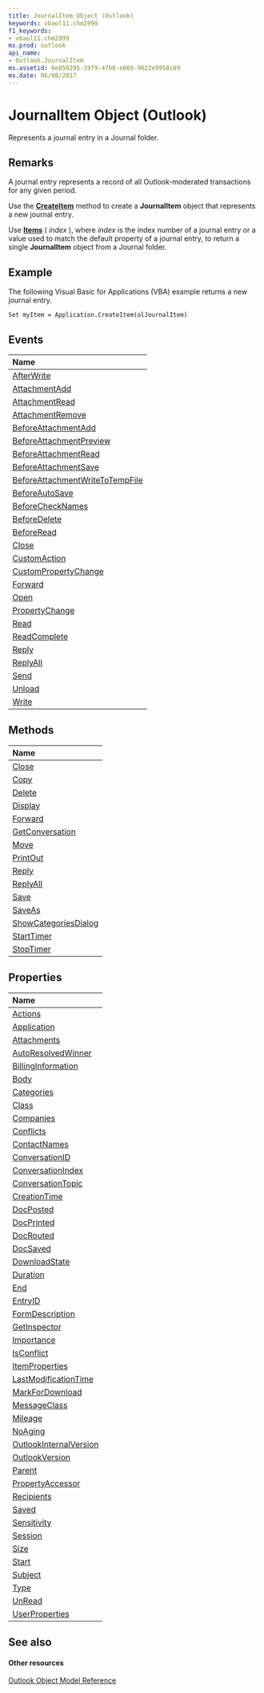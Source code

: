 ```yaml
---
title: JournalItem Object (Outlook)
keywords: vbaol11.chm2999
f1_keywords:
- vbaol11.chm2999
ms.prod: outlook
api_name:
- Outlook.JournalItem
ms.assetid: 6e850295-39f9-47b8-e866-9622e9958c69
ms.date: 06/08/2017
---
```



# JournalItem Object (Outlook)

Represents a journal entry in a Journal folder. 


## Remarks

A journal entry represents a record of all Outlook-moderated transactions for any given period.

Use the  **[CreateItem](application-createitem-method-outlook.md)** method to create a **JournalItem** object that represents a new journal entry.

Use  **[Items](folder-items-property-outlook.md)** ( _index_ ), where _index_ is the index number of a journal entry or a value used to match the default property of a journal entry, to return a single **JournalItem** object from a Journal folder.


## Example

The following Visual Basic for Applications (VBA) example returns a new journal entry.


```
Set myItem = Application.CreateItem(olJournalItem)
```


## Events



|**Name**|
|:-----|
|[AfterWrite](journalitem-afterwrite-event-outlook.md)|
|[AttachmentAdd](journalitem-attachmentadd-event-outlook.md)|
|[AttachmentRead](journalitem-attachmentread-event-outlook.md)|
|[AttachmentRemove](journalitem-attachmentremove-event-outlook.md)|
|[BeforeAttachmentAdd](journalitem-beforeattachmentadd-event-outlook.md)|
|[BeforeAttachmentPreview](journalitem-beforeattachmentpreview-event-outlook.md)|
|[BeforeAttachmentRead](journalitem-beforeattachmentread-event-outlook.md)|
|[BeforeAttachmentSave](journalitem-beforeattachmentsave-event-outlook.md)|
|[BeforeAttachmentWriteToTempFile](journalitem-beforeattachmentwritetotempfile-event-outlook.md)|
|[BeforeAutoSave](journalitem-beforeautosave-event-outlook.md)|
|[BeforeCheckNames](journalitem-beforechecknames-event-outlook.md)|
|[BeforeDelete](journalitem-beforedelete-event-outlook.md)|
|[BeforeRead](journalitem-beforeread-event-outlook.md)|
|[Close](journalitem-close-event-outlook.md)|
|[CustomAction](journalitem-customaction-event-outlook.md)|
|[CustomPropertyChange](journalitem-custompropertychange-event-outlook.md)|
|[Forward](journalitem-forward-event-outlook.md)|
|[Open](journalitem-open-event-outlook.md)|
|[PropertyChange](journalitem-propertychange-event-outlook.md)|
|[Read](journalitem-read-event-outlook.md)|
|[ReadComplete](journalitem-readcomplete-event-outlook.md)|
|[Reply](journalitem-reply-event-outlook.md)|
|[ReplyAll](journalitem-replyall-event-outlook.md)|
|[Send](journalitem-send-event-outlook.md)|
|[Unload](journalitem-unload-event-outlook.md)|
|[Write](journalitem-write-event-outlook.md)|

## Methods



|**Name**|
|:-----|
|[Close](journalitem-close-method-outlook.md)|
|[Copy](journalitem-copy-method-outlook.md)|
|[Delete](journalitem-delete-method-outlook.md)|
|[Display](journalitem-display-method-outlook.md)|
|[Forward](journalitem-forward-method-outlook.md)|
|[GetConversation](journalitem-getconversation-method-outlook.md)|
|[Move](journalitem-move-method-outlook.md)|
|[PrintOut](journalitem-printout-method-outlook.md)|
|[Reply](journalitem-reply-method-outlook.md)|
|[ReplyAll](journalitem-replyall-method-outlook.md)|
|[Save](journalitem-save-method-outlook.md)|
|[SaveAs](journalitem-saveas-method-outlook.md)|
|[ShowCategoriesDialog](journalitem-showcategoriesdialog-method-outlook.md)|
|[StartTimer](journalitem-starttimer-method-outlook.md)|
|[StopTimer](journalitem-stoptimer-method-outlook.md)|

## Properties



|**Name**|
|:-----|
|[Actions](journalitem-actions-property-outlook.md)|
|[Application](journalitem-application-property-outlook.md)|
|[Attachments](journalitem-attachments-property-outlook.md)|
|[AutoResolvedWinner](journalitem-autoresolvedwinner-property-outlook.md)|
|[BillingInformation](journalitem-billinginformation-property-outlook.md)|
|[Body](journalitem-body-property-outlook.md)|
|[Categories](journalitem-categories-property-outlook.md)|
|[Class](journalitem-class-property-outlook.md)|
|[Companies](journalitem-companies-property-outlook.md)|
|[Conflicts](journalitem-conflicts-property-outlook.md)|
|[ContactNames](journalitem-contactnames-property-outlook.md)|
|[ConversationID](journalitem-conversationid-property-outlook.md)|
|[ConversationIndex](journalitem-conversationindex-property-outlook.md)|
|[ConversationTopic](journalitem-conversationtopic-property-outlook.md)|
|[CreationTime](journalitem-creationtime-property-outlook.md)|
|[DocPosted](journalitem-docposted-property-outlook.md)|
|[DocPrinted](journalitem-docprinted-property-outlook.md)|
|[DocRouted](journalitem-docrouted-property-outlook.md)|
|[DocSaved](journalitem-docsaved-property-outlook.md)|
|[DownloadState](journalitem-downloadstate-property-outlook.md)|
|[Duration](journalitem-duration-property-outlook.md)|
|[End](journalitem-end-property-outlook.md)|
|[EntryID](journalitem-entryid-property-outlook.md)|
|[FormDescription](journalitem-formdescription-property-outlook.md)|
|[GetInspector](journalitem-getinspector-property-outlook.md)|
|[Importance](journalitem-importance-property-outlook.md)|
|[IsConflict](journalitem-isconflict-property-outlook.md)|
|[ItemProperties](journalitem-itemproperties-property-outlook.md)|
|[LastModificationTime](journalitem-lastmodificationtime-property-outlook.md)|
|[MarkForDownload](journalitem-markfordownload-property-outlook.md)|
|[MessageClass](journalitem-messageclass-property-outlook.md)|
|[Mileage](journalitem-mileage-property-outlook.md)|
|[NoAging](journalitem-noaging-property-outlook.md)|
|[OutlookInternalVersion](journalitem-outlookinternalversion-property-outlook.md)|
|[OutlookVersion](journalitem-outlookversion-property-outlook.md)|
|[Parent](journalitem-parent-property-outlook.md)|
|[PropertyAccessor](journalitem-propertyaccessor-property-outlook.md)|
|[Recipients](journalitem-recipients-property-outlook.md)|
|[Saved](journalitem-saved-property-outlook.md)|
|[Sensitivity](journalitem-sensitivity-property-outlook.md)|
|[Session](journalitem-session-property-outlook.md)|
|[Size](journalitem-size-property-outlook.md)|
|[Start](journalitem-start-property-outlook.md)|
|[Subject](journalitem-subject-property-outlook.md)|
|[Type](journalitem-type-property-outlook.md)|
|[UnRead](journalitem-unread-property-outlook.md)|
|[UserProperties](journalitem-userproperties-property-outlook.md)|

## See also


#### Other resources


[Outlook Object Model Reference](http://msdn.microsoft.com/library/73221b13-d8d8-99b8-3394-b95dbbfd5ddc%28Office.15%29.aspx)
